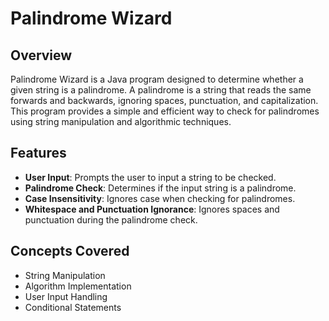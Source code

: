 # Palindrome Wizard

## Overview
Palindrome Wizard is a Java program designed to determine whether a given string is a palindrome. A palindrome is a string that reads the same forwards and backwards, ignoring spaces, punctuation, and capitalization. This program provides a simple and efficient way to check for palindromes using string manipulation and algorithmic techniques.

## Features
- **User Input**: Prompts the user to input a string to be checked.
- **Palindrome Check**: Determines if the input string is a palindrome.
- **Case Insensitivity**: Ignores case when checking for palindromes.
- **Whitespace and Punctuation Ignorance**: Ignores spaces and punctuation during the palindrome check.

## Concepts Covered
- String Manipulation
- Algorithm Implementation
- User Input Handling
- Conditional Statements

